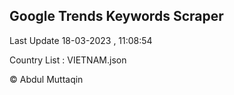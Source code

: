

## Google Trends Keywords Scraper 
 
Last Update 18-03-2023 , 11:08:54

Country List :
VIETNAM.json



© Abdul Muttaqin 
